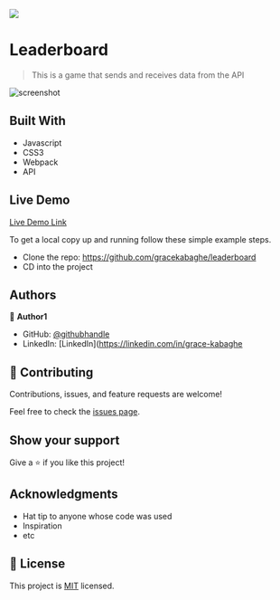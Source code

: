 ![](https://img.shields.io/badge/Microverse-blueviolet)

# Leaderboard

> This is a game that sends and receives data from the API

![screenshot](./app_leaderboard.png)

## Built With

- Javascript
- CSS3
- Webpack
- API

## Live Demo

[Live Demo Link](https://livedemo.com)


To get a local copy up and running follow these simple example steps.

- Clone the repo: https://github.com/gracekabaghe/leaderboard
- CD into the project



## Authors

👤 **Author1**

- GitHub: [@githubhandle](https://github.com/gracekabaghe)
- LinkedIn: [LinkedIn](https://linkedin.com/in/grace-kabaghe
## 🤝 Contributing

Contributions, issues, and feature requests are welcome!

Feel free to check the [issues page](../../issues/).

## Show your support

Give a ⭐️ if you like this project!

## Acknowledgments

- Hat tip to anyone whose code was used
- Inspiration
- etc

## 📝 License

This project is [MIT](./MIT.md) licensed.